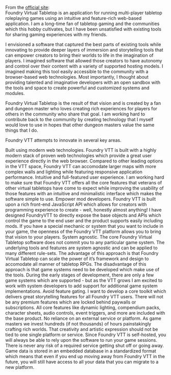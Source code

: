 From the [official site](http://foundryvtt.com/#about-foundry-virtual-tabletop):  
Foundry Virtual Tabletop is an application for running multi-player tabletop roleplaying games using an intuitive and feature-rich web-based application. I am a long-time fan of tabletop gaming and the communities which this hobby cultivates, but I have been unsatisfied with existing tools for sharing gaming experiences with my friends.

I envisioned a software that captured the best parts of existing tools while innovating to provide deeper layers of immersion and storytelling tools that can empower creators to bring their worlds to life in the imagination of players. I imagined software that allowed those creators to have autonomy and control over their content with a variety of supported hosting models. I imagined making this tool easily accessible to the community with a browser-based web technologies. Most importantly, I thought about providing talented and imaginative developers with an open sandbox with the tools and space to create powerful and customized systems and modules.

Foundry Virtual Tabletop is the result of that vision and is created by a fan and dungeon master who loves creating rich experiences for players for others in the community who share that goal. I am working hard to contribute back to the community by creating technology that I myself would love to use in hopes that other dungeon masters value the same things that I do.

Foundry VTT attempts to innovate in several key areas.

Built using modern web technologies. Foundry VTT is built with a highly modern stack of proven web technologies which provide a great user experience directly in the web browser. Compared to other leading options in the VTT space, Foundry VTT can accomodate larger maps with more complex walls and lighting while featuring responsive application performance.
Intuitive and full-featured user experience. I am working hard to make sure that Foundry VTT offers all the core features that veterans of other virtual tabletops have come to expect while improving the usability of those features with an intuitive and minimalistic interface which makes the software simple to use.
Empower mod developers. Foundry VTT is built upon a rich front-end JavaScript API which allows for creators with programming experience to create - well, honestly almost anything! I have designed FoundryVTT to directly expose the base objects and APIs which control the game to the end user and the product supports easily including mods. If you have a special mechanic or system that you want to include in your game, the openness of the Foundry VTT platform allows you to bring that vision to your players.
System agnostic. The core Foundry Virtual Tabletop software does not commit you to any particular game system. The underlying tools and features are system agnostic and can be applied to many different rule-sets. The advantage of this approach is that Foundry Virtual Tabletop can scale the power of it’s framework and design to accomodate all manner of tabletop RPGs. The disadvantage of this approach is that game systems need to be developed which make use of the tools. During the early stages of development, there are only a few game systems which are supported - but as the VTT grows I am excited to work with system developers to add support for additional game system implementations.
Avoid feature gating. I want to develop a core toolkit which delivers great storytelling features for all Foundry VTT users. There will not be any premium features which are locked behind paywalls or subscriptions. All core features like dynamic lighting, compendium packs, character sheets, audio controls, event triggers, and more are included with the base product.
No reliance on an external service or platform. As game masters we invest hundreds (if not thousands) of hours painstakingly crafting rich worlds. That creativity and artistic expression should not be tied to one single platform or service. Since Foundry VTT is self-hosted, you will always be able to rely upon the software to run your game sessions. There is never any risk of a required service getting shut off or going away. Game data is stored in an embedded database in a standardized format which means that even if you end up moving away from Foundry VTT in the future, you will still have access to all your data that you can migrate to a new platform.